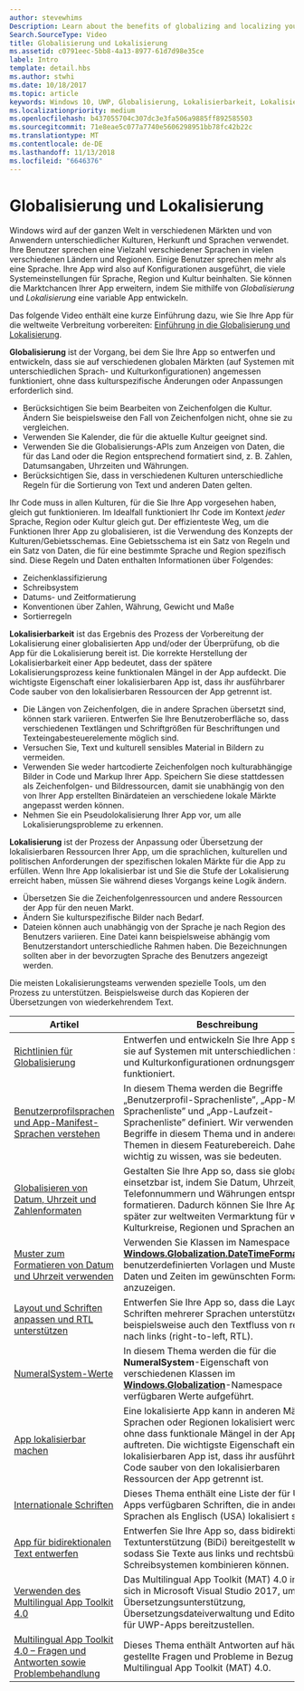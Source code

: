 ```yaml
---
author: stevewhims
Description: Learn about the benefits of globalizing and localizing your app, and exactly what these terms mean.
Search.SourceType: Video
title: Globalisierung und Lokalisierung
ms.assetid: c0791eec-5bb8-4a13-8977-61d7d98e35ce
label: Intro
template: detail.hbs
ms.author: stwhi
ms.date: 10/18/2017
ms.topic: article
keywords: Windows 10, UWP, Globalisierung, Lokalisierbarkeit, Lokalisierung
ms.localizationpriority: medium
ms.openlocfilehash: b437055704c307dc3e3fa506a9885ff892585503
ms.sourcegitcommit: 71e8eae5c077a7740e5606298951bb78fc42b22c
ms.translationtype: MT
ms.contentlocale: de-DE
ms.lasthandoff: 11/13/2018
ms.locfileid: "6646376"
---
```

# <a name="globalization-and-localization"></a>Globalisierung und Lokalisierung

Windows wird auf der ganzen Welt in verschiedenen Märkten und von Anwendern unterschiedlicher Kulturen, Herkunft und Sprachen verwendet. Ihre Benutzer sprechen eine Vielzahl verschiedener Sprachen in vielen verschiedenen Ländern und Regionen. Einige Benutzer sprechen mehr als eine Sprache. Ihre App wird also auf Konfigurationen ausgeführt, die viele Systemeinstellungen für Sprache, Region und Kultur beinhalten. Sie können die Marktchancen Ihrer App erweitern, indem Sie mithilfe von *Globalisierung* und *Lokalisierung* eine variable App entwickeln.

Das folgende Video enthält eine kurze Einführung dazu, wie Sie Ihre App für die weltweite Verbreitung vorbereiten: [Einführung in die Globalisierung und Lokalisierung](https://channel9.msdn.com/Blogs/One-Dev-Minute/Introduction-to-globalization-and-localization).

**Globalisierung** ist der Vorgang, bei dem Sie Ihre App so entwerfen und entwickeln, dass sie auf verschiedenen globalen Märkten (auf Systemen mit unterschiedlichen Sprach- und Kulturkonfigurationen) angemessen funktioniert, ohne dass kulturspezifische Änderungen oder Anpassungen erforderlich sind.

- Berücksichtigen Sie beim Bearbeiten von Zeichenfolgen die Kultur. Ändern Sie beispielsweise den Fall von Zeichenfolgen nicht, ohne sie zu vergleichen.
- Verwenden Sie Kalender, die für die aktuelle Kultur geeignet sind.
- Verwenden Sie die Globalisierungs-APIs zum Anzeigen von Daten, die für das Land oder die Region entsprechend formatiert sind, z. B. Zahlen, Datumsangaben, Uhrzeiten und Währungen.
- Berücksichtigen Sie, dass in verschiedenen Kulturen unterschiedliche Regeln für die Sortierung von Text und anderen Daten gelten.

Ihr Code muss in allen Kulturen, für die Sie Ihre App vorgesehen haben, gleich gut funktionieren. Im Idealfall funktioniert Ihr Code im Kontext *jeder* Sprache, Region oder Kultur gleich gut. Der effizienteste Weg, um die Funktionen Ihrer App zu globalisieren, ist die Verwendung des Konzepts der Kulturen/Gebietsschemas. Eine Gebietsschema ist ein Satz von Regeln und ein Satz von Daten, die für eine bestimmte Sprache und Region spezifisch sind. Diese Regeln und Daten enthalten Informationen über Folgendes:

- Zeichenklassifizierung
- Schreibsystem
- Datums- und Zeitformatierung
- Konventionen über Zahlen, Währung, Gewicht und Maße
- Sortierregeln

**Lokalisierbarkeit** ist das Ergebnis des Prozess der Vorbereitung der Lokalisierung einer globalisierten App und/oder der Überprüfung, ob die App für die Lokalisierung bereit ist. Die korrekte Herstellung der Lokalisierbarkeit einer App bedeutet, dass der spätere Lokalisierungsprozess keine funktionalen Mängel in der App aufdeckt. Die wichtigste Eigenschaft einer lokalisierbaren App ist, dass ihr ausführbarer Code sauber von den lokalisierbaren Ressourcen der App getrennt ist.

- Die Längen von Zeichenfolgen, die in andere Sprachen übersetzt sind, können stark variieren. Entwerfen Sie Ihre Benutzeroberfläche so, dass verschiedenen Textlängen und Schriftgrößen für Beschriftungen und Texteingabesteuerelemente möglich sind.
- Versuchen Sie, Text und kulturell sensibles Material in Bildern zu vermeiden.
- Verwenden Sie weder hartcodierte Zeichenfolgen noch kulturabhängige Bilder in Code und Markup Ihrer App. Speichern Sie diese stattdessen als Zeichenfolgen- und Bildressourcen, damit sie unabhängig von den von Ihrer App erstellten Binärdateien an verschiedene lokale Märkte angepasst werden können.
- Nehmen Sie ein Pseudolokalisierung Ihrer App vor, um alle Lokalisierungsprobleme zu erkennen.

**Lokalisierung** ist der Prozess der Anpassung oder Übersetzung der lokalisierbaren Ressourcen Ihrer App, um die sprachlichen, kulturellen und politischen Anforderungen der spezifischen lokalen Märkte für die App zu erfüllen. Wenn Ihre App lokalisierbar ist und Sie die Stufe der Lokalisierung erreicht haben, müssen Sie während dieses Vorgangs keine Logik ändern.

- Übersetzen Sie die Zeichenfolgenressourcen und andere Ressourcen der App für den neuen Markt.
- Ändern Sie kulturspezifische Bilder nach Bedarf.
- Dateien können auch unabhängig von der Sprache je nach Region des Benutzers variieren. Eine Datei kann beispielsweise abhängig vom Benutzerstandort unterschiedliche Rahmen haben. Die Bezeichnungen sollten aber in der bevorzugten Sprache des Benutzers angezeigt werden.

Die meisten Lokalisierungsteams verwenden spezielle Tools, um den Prozess zu unterstützen. Beispielsweise durch das Kopieren der Übersetzungen von wiederkehrendem Text.

| Artikel | Beschreibung |
|---------|-------------|
| [Richtlinien für Globalisierung](guidelines-and-checklist-for-globalizing-your-app.md) | Entwerfen und entwickeln Sie Ihre App so, dass sie auf Systemen mit unterschiedlichen Sprach- und Kulturkonfigurationen ordnungsgemäß funktioniert. |
| [Benutzerprofilsprachen und App-Manifest-Sprachen verstehen](manage-language-and-region.md) | In diesem Thema werden die Begriffe „Benutzerprofil-Sprachenliste”, „App-Manifest-Sprachenliste” und „App-Laufzeit-Sprachenliste” definiert. Wir verwenden diese Begriffe in diesem Thema und in anderen Themen in diesem Featurebereich. Daher ist es wichtig zu wissen, was sie bedeuten. |
| [Globalisieren von Datum, Uhrzeit und Zahlenformaten](use-global-ready-formats.md) | Gestalten Sie Ihre App so, dass sie global einsetzbar ist, indem Sie Datum, Uhrzeit, Telefonnummern und Währungen entsprechend formatieren. Dadurch können Sie Ihre App später zur weltweiten Vermarktung für weitere Kulturkreise, Regionen und Sprachen anpassen. |
| [Muster zum Formatieren von Datum und Uhrzeit verwenden](use-patterns-to-format-dates-and-times.md) | Verwenden Sie Klassen im Namespace [**Windows.Globalization.DateTimeFormatting**](/uwp/api/windows.globalization.datetimeformatting?branch=live)mit benutzerdefinierten Vorlagen und Mustern, um Daten und Zeiten im gewünschten Format anzuzeigen. |
| [Layout und Schriften anpassen und RTL unterstützen](adjust-layout-and-fonts--and-support-rtl.md) | Entwerfen Sie Ihre App so, dass die Layouts und Schriften mehrerer Sprachen unterstützen – beispielsweise auch den Textfluss von rechts nach links (right-to-left, RTL). |
| [NumeralSystem-Werte](glob-numeralsystem-values.md) | In diesem Thema werden die für die **NumeralSystem**-Eigenschaft von verschiedenen Klassen im [**Windows.Globalization**](/uwp/api/windows.globalization?branch=live)-Namespace verfügbaren Werte aufgeführt. |
| [App lokalisierbar machen](prepare-your-app-for-localization.md) | Eine lokalisierte App kann in anderen Märkten, Sprachen oder Regionen lokalisiert werden, ohne dass funktionale Mängel in der App auftreten. Die wichtigste Eigenschaft einer lokalisierbaren App ist, dass ihr ausführbarer Code sauber von den lokalisierbaren Ressourcen der App getrennt ist. |
| [Internationale Schriften](loc-international-fonts.md) | Dieses Thema enthält eine Liste der für UWP-Apps verfügbaren Schriften, die in andere Sprachen als Englisch (USA) lokalisiert sind. |
| [App für bidirektionalen Text entwerfen](design-for-bidi-text.md) | Entwerfen Sie Ihre App so, dass bidirektionale Textunterstützung (BiDi) bereitgestellt wird, sodass Sie Texte aus links und rechtsbündigen Schreibsystemen kombinieren können. |
| [Verwenden des Multilingual App Toolkit 4.0](use-mat.md) | Das Multilingual App Toolkit (MAT) 4.0 integriert sich in Microsoft Visual Studio 2017, um Übersetzungsunterstützung, Übersetzungsdateiverwaltung und Editortools für UWP-Apps bereitzustellen. |
| [Multilingual App Toolkit 4.0 – Fragen und Antworten sowie Problembehandlung](mat-faq-troubleshooting.md) | Dieses Thema enthält Antworten auf häufig gestellte Fragen und Probleme in Bezug auf das Multilingual App Toolkit (MAT) 4.0. |
